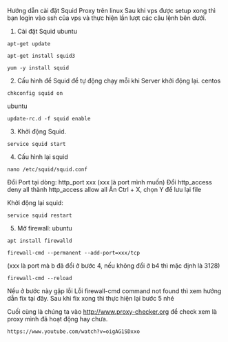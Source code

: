 Hướng dẫn cài đặt Squid Proxy trên linux
Sau khi vps được setup xong thì bạn login vào ssh của vps và thực hiện lần lượt các câu lệnh bên dưới.

1. Cài đặt Squid
ubuntu
```
apt-get update
```
```
apt-get install squid3
```
```
yum -y install squid
```

2. Cấu hình để Squid để tự động chạy mỗi khi Server khởi động lại.
centos
```
chkconfig squid on
```
ubuntu
```
update-rc.d -f squid enable
```

3. Khởi động Squid.
```
service squid start
```

4. Cấu hình lại squid

```
nano /etc/squid/squid.conf
```

Đổi Port tại dòng: http_port xxx (xxx là port mình muốn)
Đổi http_access deny all thành http_access allow all
Ấn Ctrl + X, chọn Y để lưu lại file

Khởi động lại squid:

```
service squid restart
```

5. Mở firewall:
ubuntu
```
apt install firewalld
```
```
firewall-cmd --permanent --add-port=xxx/tcp
```

(xxx là port mà b đã đổi ở bước 4, nếu không đổi ở b4 thì mặc định là 3128)

```
firewall-cmd --reload
```

Nếu ở bước này gặp lỗi Lỗi firewall-cmd command not found thì xem hướng dẫn fix tại đây. Sau khi fix xong thì thực hiện lại bước 5 nhé

Cuối cùng là chúng ta vào http://www.proxy-checker.org để check xem là proxy mình đã hoạt động hay chưa.
```
https://www.youtube.com/watch?v=oigAG1SDxxo
```
